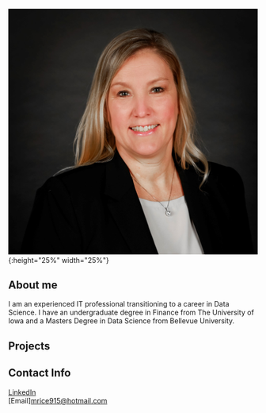 

![hello](assets/images/bio-photo.jpg){:height="25%" width="25%"}  

## About me


I am an experienced IT professional transitioning to a career in Data Science.  I have an undergraduate degree in Finance from The University of Iowa and a Masters Degree in Data Science from Bellevue University.



## Projects









## Contact Info
[LinkedIn](https://www.linkedin.com/in/ricemichelle/)\
[Email]<mrice915@hotmail.com>
